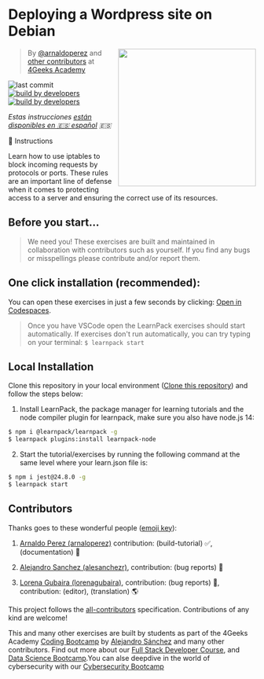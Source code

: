 # Deploying a Wordpress site on Debian

<!-- hide -->
<a href="https://www.4geeksacademy.co"><img height="280" align="right" src="https://github.com/4GeeksAcademy/deploying-wordpress-debian/blob/master/js-bg-badge.png"></a>

> By [@arnaldoperez](https://github.com/arnaldoperez) and [other contributors](https://github.com/4GeeksAcademy/installing-windows-on-virtual-machine/graphs/contributors) at [4Geeks Academy](https://4geeksacademy.co/)

![last commit](https://img.shields.io/github/last-commit/4GeeksAcademy/deploying-wordpress-debian)
[![build by developers](https://img.shields.io/badge/build_by-Developers-blue)](https://4geeks.com)
[![build by developers](https://img.shields.io/twitter/follow/4geeksacademy?style=social&logo=twitter)](https://twitter.com/4geeksacademy)

*Estas instrucciones [están disponibles en 🇪🇸 español](https://github.com/4GeeksAcademy/deploying-wordpress-debian/blob/master/README.es.md) :es:*
<!-- endhide -->

📝 Instructions

Learn how to use iptables to block incoming requests by protocols or ports. These rules are an important line of defense when it comes to protecting access to a server and ensuring the correct use of its resources.

<!-- hide -->
## Before you start...

> We need you! These exercises are built and maintained in collaboration with contributors such as yourself. If you find any bugs or misspellings please contribute and/or report them.

## One click installation (recommended):

You can open these exercises in just a few seconds by clicking: [Open in Codespaces](https://codespaces.new/?repo=4GeeksAcademy/deploying-wordpress-debian).

> Once you have VSCode open the LearnPack exercises should start automatically. If exercises don't run automatically, you can try typing on your terminal: `$ learnpack start`

## Local Installation

Clone this repository in your local environment ([Clone this repository](https://4geeks.com/how-to/github-clone-repository)) and follow the steps below:

1. Install LearnPack, the package manager for learning tutorials and the node compiler plugin for learnpack, make sure you also have node.js 14:

```bash
$ npm i @learnpack/learnpack -g
$ learnpack plugins:install learnpack-node
```

2. Start the tutorial/exercises by running the following command at the same level where your learn.json file is:

```bash
$ npm i jest@24.8.0 -g
$ learnpack start
```


## Contributors

Thanks goes to these wonderful people ([emoji key](https://github.com/kentcdodds/all-contributors#emoji-key)):

1. [Arnaldo Perez (arnaloperez)](https://github.com/arnaloperez) contribution: (build-tutorial) ✅, (documentation) 📖
  
2. [Alejandro Sanchez (alesanchezr)](https://github.com/alesanchezr),  contribution: (bug reports) 🐛

3. [Lorena Gubaira (lorenagubaira)](https://github.com/lorenagubaira), contribution: (bug reports) 🐛, contribution: (editor), (translation) 🌎

This project follows the [all-contributors](https://github.com/kentcdodds/all-contributors) specification. Contributions of any kind are welcome!

This and many other exercises are built by students as part of the 4Geeks Academy [Coding Bootcamp](https://4geeksacademy.com/us/coding-bootcamp) by [Alejandro Sánchez](https://twitter.com/alesanchezr) and many other contributors. Find out more about our [Full Stack Developer Course](https://4geeksacademy.com/us/coding-bootcamps/part-time-full-stack-developer), and  [Data Science Bootcamp](https://4geeksacademy.com/us/coding-bootcamps/datascience-machine-learning).You can alse deepdive in the world of cybersecurity with our [Cybersecurity Bootcamp](https://4geeksacademy.com/us/coding-bootcamps/cybersecurity)
<!-- endhide -->
<!-- endhide -->
